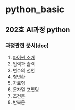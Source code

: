 # python_basic
## 202호 AI과정 python
### 과정관련 문서(doc)
1. [파이썬 소개](https://www.notion.so/12782f1c0103498ebbc4798c3e55f060)
2. 입력과 출력
3. 변수의 선언
4. 형변환
5. 자료형
5. 문자열 포맷팅
6. 조건문
7. 반복문